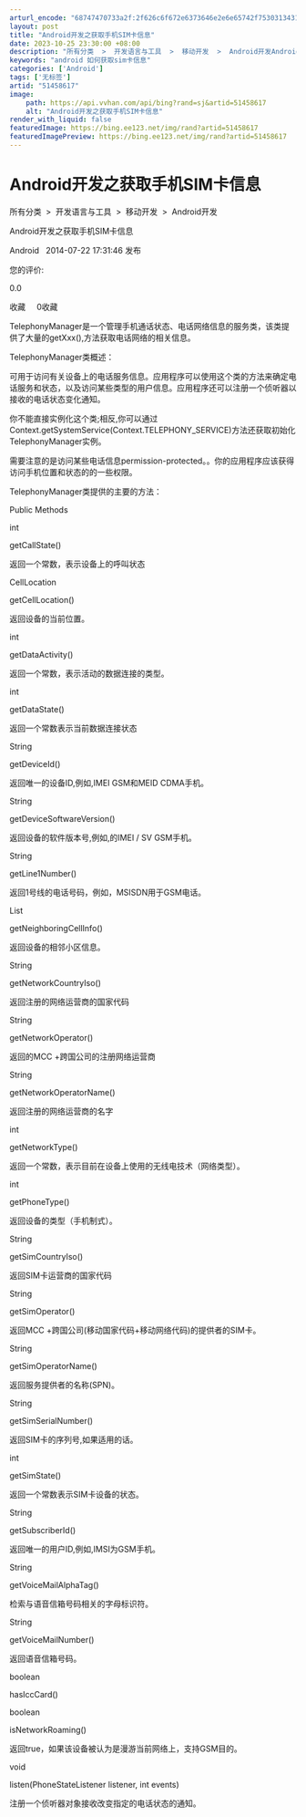 ```yaml
---
arturl_encode: "68747470733a2f:2f626c6f672e6373646e2e6e65742f75303134313137303934:2f61727469636c652f64657461696c732f3531343538363137"
layout: post
title: "Android开发之获取手机SIM卡信息"
date: 2023-10-25 23:30:00 +08:00
description: "所有分类  >  开发语言与工具  >  移动开发  >  Android开发Android开发之获"
keywords: "android 如何获取sim卡信息"
categories: ['Android']
tags: ['无标签']
artid: "51458617"
image:
    path: https://api.vvhan.com/api/bing?rand=sj&artid=51458617
    alt: "Android开发之获取手机SIM卡信息"
render_with_liquid: false
featuredImage: https://bing.ee123.net/img/rand?artid=51458617
featuredImagePreview: https://bing.ee123.net/img/rand?artid=51458617
---
```


# Android开发之获取手机SIM卡信息

所有分类  >  开发语言与工具  >  移动开发  >  Android开发
  
Android开发之获取手机SIM卡信息
  
Android   2014-07-22 17:31:46 发布
  
您的评价:

  
  
0.0

  
收藏     0收藏
  
TelephonyManager是一个管理手机通话状态、电话网络信息的服务类，该类提供了大量的getXxx(),方法获取电话网络的相关信息。
  
  
  
TelephonyManager类概述：
  
  
  
可用于访问有关设备上的电话服务信息。应用程序可以使用这个类的方法来确定电话服务和状态，以及访问某些类型的用户信息。应用程序还可以注册一个侦听器以接收的电话状态变化通知。
  
  
  
你不能直接实例化这个类;相反,你可以通过Context.getSystemService(Context.TELEPHONY_SERVICE)方法还获取初始化TelephonyManager实例。
  
  
  
需要注意的是访问某些电话信息permission-protected。。你的应用程序应该获得访问手机位置和状态的的一些权限。
  
  
  
TelephonyManager类提供的主要的方法：
  
  
  
  
  
  
Public Methods
  
  
  
int
  
  
  
getCallState()
  
  
  
返回一个常数，表示设备上的呼叫状态
  
  
  
CellLocation
  
  
  
getCellLocation()
  
  
  
返回设备的当前位置。
  
  
  
int
  
  
  
getDataActivity()
  
  
  
返回一个常数，表示活动的数据连接的类型。
  
  
  
int
  
  
  
getDataState()
  
  
  
返回一个常数表示当前数据连接状态
  
  
  
String
  
  
  
getDeviceId()
  
  
  
返回唯一的设备ID,例如,IMEI GSM和MEID CDMA手机。
  
  
  
String
  
  
  
getDeviceSoftwareVersion()
  
  
  
返回设备的软件版本号,例如,的IMEI / SV GSM手机。
  
  
  
String
  
  
  
getLine1Number()
  
  
  
返回1号线的电话号码，例如，MSISDN用于GSM电话。
  
  
  
List<NeighboringCellInfo>
  
  
  
getNeighboringCellInfo()
  
  
  
返回设备的相邻小区信息。
  
  
  
String
  
  
  
getNetworkCountryIso()
  
  
  
返回注册的网络运营商的国家代码
  
  
  
String
  
  
  
getNetworkOperator()
  
  
  
返回的MCC +跨国公司的注册网络运营商
  
  
  
String
  
  
  
getNetworkOperatorName()
  
  
  
返回注册的网络运营商的名字
  
  
  
int
  
  
  
getNetworkType()
  
  
  
返回一个常数，表示目前在设备上使用的无线电技术（网络类型）。
  
  
  
int
  
  
  
getPhoneType()
  
  
  
返回设备的类型（手机制式）。
  
  
  
String
  
  
  
getSimCountryIso()
  
  
  
返回SIM卡运营商的国家代码
  
  
  
String
  
  
  
getSimOperator()
  
  
  
返回MCC +跨国公司(移动国家代码+移动网络代码)的提供者的SIM卡。
  
  
  
String
  
  
  
getSimOperatorName()
  
  
  
返回服务提供者的名称(SPN)。
  
  
  
String
  
  
  
getSimSerialNumber()
  
  
  
返回SIM卡的序列号,如果适用的话。
  
  
  
int
  
  
  
getSimState()
  
  
  
返回一个常数表示SIM卡设备的状态。
  
  
  
String
  
  
  
getSubscriberId()
  
  
  
返回唯一的用户ID,例如,IMSI为GSM手机。
  
  
  
String
  
  
  
getVoiceMailAlphaTag()
  
  
  
检索与语音信箱号码相关的字母标识符。
  
  
  
String
  
  
  
getVoiceMailNumber()
  
  
  
返回语音信箱号码。
  
  
  
boolean
  
  
  
hasIccCard()
  
  
  
boolean
  
  
  
isNetworkRoaming()
  
  
  
返回true，如果该设备被认为是漫游当前网络上，支持GSM目的。
  
  
  
void
  
  
  
listen(PhoneStateListener listener, int events)
  
  
  
注册一个侦听器对象接收改变指定的电话状态的通知。